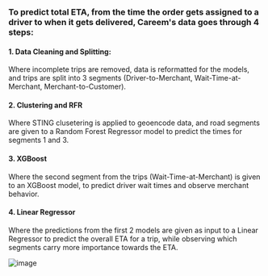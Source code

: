 ### To predict total ETA, from the time the order gets assigned to a driver to when it gets delivered, Careem's data goes through 4 steps:

#### 1. Data Cleaning and Splitting:
  Where incomplete trips are removed, data is reformatted for the models, and trips are split into 3 segments (Driver-to-Merchant, Wait-Time-at-Merchant, Merchant-to-Customer).
#### 2. Clustering and RFR
  Where STING clusetering is applied to geoencode data, and road segments are given to a Random Forest Regressor model to predict the times for segments 1 and 3.
#### 3. XGBoost
  Where the second segment from the trips (Wait-Time-at-Merchant) is given to an XGBoost model, to predict driver wait times and observe merchant behavior.
#### 4. Linear Regressor
  Where the predictions from the first 2 models are given as input to a Linear Regressor to predict the overall ETA for a trip, while observing which segments carry more importance towards the ETA.
  
![image](https://github.com/user-attachments/assets/10a90d89-c2c9-4cb4-bac9-519ce6a19a6d)

